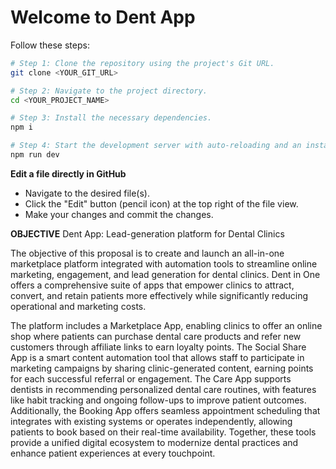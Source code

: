 # Welcome to Dent App

Follow these steps:

```sh
# Step 1: Clone the repository using the project's Git URL.
git clone <YOUR_GIT_URL>

# Step 2: Navigate to the project directory.
cd <YOUR_PROJECT_NAME>

# Step 3: Install the necessary dependencies.
npm i

# Step 4: Start the development server with auto-reloading and an instant preview.
npm run dev
```

**Edit a file directly in GitHub**

- Navigate to the desired file(s).
- Click the "Edit" button (pencil icon) at the top right of the file view.
- Make your changes and commit the changes.

**OBJECTIVE**
Dent App: Lead-generation platform for Dental Clinics

The objective of this proposal is to create and launch an all-in-one marketplace platform integrated with automation tools to streamline online marketing, engagement, and lead generation for dental clinics. Dent in One offers a comprehensive suite of apps that empower clinics to attract, convert, and retain patients more effectively while significantly reducing operational and marketing costs.

The platform includes a Marketplace App, enabling clinics to offer an online shop where patients can purchase dental care products and refer new customers through affiliate links to earn loyalty points. The Social Share App is a smart content automation tool that allows staff to participate in marketing campaigns by sharing clinic-generated content, earning points for each successful referral or engagement. The Care App supports dentists in recommending personalized dental care routines, with features like habit tracking and ongoing follow-ups to improve patient outcomes. Additionally, the Booking App offers seamless appointment scheduling that integrates with existing systems or operates independently, allowing patients to book based on their real-time availability. Together, these tools provide a unified digital ecosystem to modernize dental practices and enhance patient experiences at every touchpoint.
